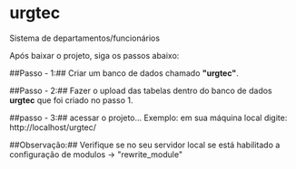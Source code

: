 # urgtec
Sistema de departamentos/funcionários

Após baixar o projeto, siga os passos abaixo:

##Passo - 1:## Criar um banco de dados chamado **"urgtec"**. 

##Passo - 2:## Fazer o upload das tabelas dentro do banco de dados **urgtec** que foi criado no passo 1.

##passo - 3:## acessar o projeto... 
Exemplo: em sua máquina local digite: http://localhost/urgtec/


##Observação:## Verifique se no seu servidor local se está habilitado a configuração de modulos -> "rewrite_module"
